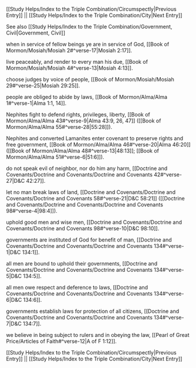 [[Study Helps/Index to the Triple Combination/Circumspectly|Previous Entry]]  ||  [[Study Helps/Index to the Triple Combination/City|Next Entry]]

 See also [[Study Helps/Index to the Triple Combination/Government, Civil|Government, Civil]]

 when in service of fellow beings ye are in service of God, [[Book of Mormon/Mosiah/Mosiah 2#^verse-17|Mosiah 2:17]].

 live peaceably, and render to every man his due, [[Book of Mormon/Mosiah/Mosiah 4#^verse-13|Mosiah 4:13]].

 choose judges by voice of people, [[Book of Mormon/Mosiah/Mosiah 29#^verse-25|Mosiah 29:25]].

 people are obliged to abide by laws, [[Book of Mormon/Alma/Alma 1#^verse-1|Alma 1:1, 14]].

 Nephites fight to defend rights, privileges, liberty, [[Book of Mormon/Alma/Alma 43#^verse-9|Alma 43:9, 26, 47]] ([[Book of Mormon/Alma/Alma 55#^verse-28|55:28]]).

 Nephites and converted Lamanites enter covenant to preserve rights and free government, [[Book of Mormon/Alma/Alma 46#^verse-20|Alma 46:20]] ([[Book of Mormon/Alma/Alma 48#^verse-13|48:13]]; [[Book of Mormon/Alma/Alma 51#^verse-6|51:6]]).

 do not speak evil of neighbor, nor do him any harm, [[Doctrine and Covenants/Doctrine and Covenants/Doctrine and Covenants 42#^verse-27|D&C 42:27]].

 let no man break laws of land, [[Doctrine and Covenants/Doctrine and Covenants/Doctrine and Covenants 58#^verse-21|D&C 58:21]] ([[Doctrine and Covenants/Doctrine and Covenants/Doctrine and Covenants 98#^verse-4|98:4]]).

 uphold good men and wise men, [[Doctrine and Covenants/Doctrine and Covenants/Doctrine and Covenants 98#^verse-10|D&C 98:10]].

 governments are instituted of God for benefit of man, [[Doctrine and Covenants/Doctrine and Covenants/Doctrine and Covenants 134#^verse-1|D&C 134:1]].

 all men are bound to uphold their governments, [[Doctrine and Covenants/Doctrine and Covenants/Doctrine and Covenants 134#^verse-5|D&C 134:5]].

 all men owe respect and deference to laws, [[Doctrine and Covenants/Doctrine and Covenants/Doctrine and Covenants 134#^verse-6|D&C 134:6]].

 governments establish laws for protection of all citizens, [[Doctrine and Covenants/Doctrine and Covenants/Doctrine and Covenants 134#^verse-7|D&C 134:7]].

 we believe in being subject to rulers and in obeying the law, [[Pearl of Great Price/Articles of Faith#^verse-12|A of F 1:12]].

[[Study Helps/Index to the Triple Combination/Circumspectly|Previous Entry]]  ||  [[Study Helps/Index to the Triple Combination/City|Next Entry]]